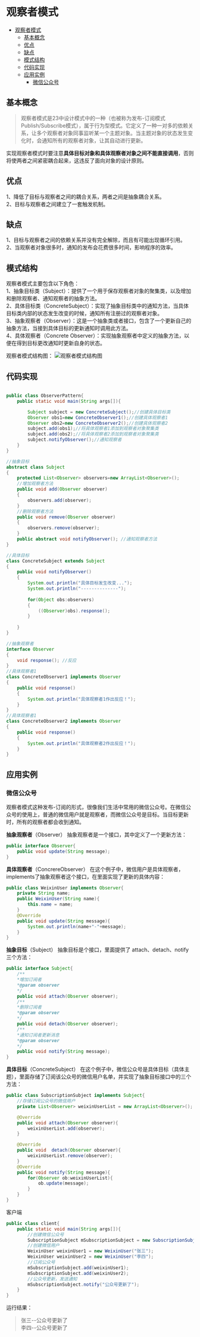 # 观察者模式
- [观察者模式](#%e8%a7%82%e5%af%9f%e8%80%85%e6%a8%a1%e5%bc%8f)
  - [基本概念](#%e5%9f%ba%e6%9c%ac%e6%a6%82%e5%bf%b5)
  - [优点](#%e4%bc%98%e7%82%b9)
  - [缺点](#%e7%bc%ba%e7%82%b9)
  - [模式结构](#%e6%a8%a1%e5%bc%8f%e7%bb%93%e6%9e%84)
  - [代码实现](#%e4%bb%a3%e7%a0%81%e5%ae%9e%e7%8e%b0)
  - [应用实例](#%e5%ba%94%e7%94%a8%e5%ae%9e%e4%be%8b)
    - [微信公众号](#%e5%be%ae%e4%bf%a1%e5%85%ac%e4%bc%97%e5%8f%b7)

## 基本概念

>观察者模式是23中设计模式中的一种（也被称为发布-订阅模式 Publish/Subscribe模式），属于行为型模式。它定义了一种一对多的依赖关系，让多个观察者对象同事监听某一个主题对象。当主题对象的状态发生变化时，会通知所有的观察者对象，让其自动进行更新。

实现观察者模式时要注意**具体目标对象和具体观察者对象之间不能直接调用**，否则将使两者之间紧密耦合起来，这违反了面向对象的设计原则。


## 优点

1、降低了目标与观察者之间的耦合关系，两者之间是抽象耦合关系。<br>
2、目标与观察者之间建立了一套触发机制。

## 缺点

1、目标与观察者之间的依赖关系并没有完全解除，而且有可能出现循环引用。<br>
2、当观察者对象很多时，通知的发布会花费很多时间，影响程序的效率。

## 模式结构

观察者模式主要包含以下角色：<br>
1、抽象目标类（Subject）：提供了一个用于保存观察者对象的聚集类，以及增加和删除观察者、通知观察者的抽象方法。<br>
2、具体目标类（ConcreteSubject）：实现了抽象目标类中的通知方法，当具体目标类内部的状态发生改变的时候，通知所有注册过的观察者对象。<br>
3、抽象观察者（Observer）：这是一个抽象类或者接口，包含了一个更新自己的抽象方法，当接到具体目标的更新通知时调用此方法。<br>
4、具体观察者（Concrete Observer）：实现抽象观察者中定义的抽象方法，以便在得到目标更改通知时更新自身的状态。<br>

观察者模式结构图：
![观察者模式结构图](image/观察者模式结构图.png)

## 代码实现

```java

public class ObserverPattern{
    public static void main(String args[]){

        Subject subject = new ConcreteSubject();//创建具体目标类
        Observer obs1=new ConcreteObserver1();//创建具体观察者1
        Observer obs2=new ConcreteObserver2();//创建具体观察者2
        subject.add(obs1);//将具体观察者1添加到观察者对象聚集类
        subject.add(obs2);//将具体观察者2添加到观察者对象聚集类
        subject.notifyObserver();//通知观察者
    }
}

//抽象目标
abstract class Subject
{
    protected List<Observer> observers=new ArrayList<Observer>();   
    //增加观察者方法
    public void add(Observer observer)
    {
        observers.add(observer);
    }    
    //删除观察者方法
    public void remove(Observer observer)
    {
        observers.remove(observer);
    }   
    public abstract void notifyObserver(); //通知观察者方法
}

//具体目标
class ConcreteSubject extends Subject
{
    public void notifyObserver()
    {
        System.out.println("具体目标发生改变...");
        System.out.println("--------------");       
       
        for(Object obs:observers)
        {
            ((Observer)obs).response();
        }
       
    }          
}

//抽象观察者
interface Observer
{
    void response(); //反应
}
//具体观察者1
class ConcreteObserver1 implements Observer
{
    public void response()
    {
        System.out.println("具体观察者1作出反应！");
    }
}
//具体观察者1
class ConcreteObserver2 implements Observer
{
    public void response()
    {
        System.out.println("具体观察者2作出反应！");
    }
}

```

## 应用实例

### 微信公众号

观察者模式这种发布-订阅的形式，很像我们生活中常用的微信公众号。在微信公众号的使用上，普通的微信用户就是观察者，而微信公众号是目标。当目标更新时，所有的观察者都会收到通知。<br>

**抽象观察者**（Observer）
抽象观察者是一个接口，其中定义了一个更新方法：
```java
public interface Observer{
    public void update(String message);
}
```

**具体观察者**（ConcrereObserver）
在这个例子中，微信用户是具体观察者，implements了抽象观察者这个接口，在里面实现了更新的具体内容：
```java
public class WeixinUser implements Observer{
    private String name;
    public WeixinUser(String name){
        this.name = name;
    }
    @Override
    public void update(String message){
        System.out.println(name+"-"+message);
    }
}
```

**抽象目标**（Subject）
抽象目标是个接口，里面提供了 attach、detach、notify三个方法：
```java
public interface Subject{
    /**
    *增加订阅者
    *@param observer
    */
    public void attach(Observer observer);
    /**
    *删除订阅者
    *@param observer
    */
    public void detach(Observer observer);
    /**
    *通知订阅者更新消息
    *@param observer
    */
    public void notify(String message);
}
```

**具体目标**（ConcreteSubject）
在这个例子中，微信公众号是具体目标（具体主题），里面存储了订阅该公众号的微信用户名单，并实现了抽象目标接口中的三个方法：
```java
public class SubscriptionSubject implements Subject{
    //存储订阅公众号的微信用户
    private List<Observer> weixinUserList = new ArrayList<Observer>();

    @Override
    public void attach(Observer observer){
        weixinUserList.add(observer);
    }

    @Override
    public void  detach(Observer observer){
        weixinUserList.remove(observer);
    }
    @Override
    public void notify(String message){
        for(Observer ob:weixinUserList){
            ob.update(message);
        }
    }
}
```

客户端
```java
public class client{
    public static void main(String args[]){
        //创建微信公众号
        SubscriptionSubject mSubscriptionSubject = new SubscriptionSubject();
        //创建微信用户
        WeixinUser weixinUser1 = new WeixinUser("张三");
        WeixinUser weixinUser2 = new WeixinUser("李四");
        //订阅公众号
        mSubscriptionSubject.add(weixinUser1);
        mSubscriptionSubject.add(weixinUser2);
        //公众号更新，发送通知
        mSubscriptionSubject.notify("公众号更新了");
    }
}
```

运行结果：
>张三--公众号更新了<br>
李四--公众号更新了
